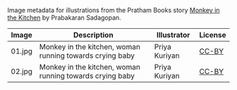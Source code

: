 Image metadata for illustrations from the Pratham Books story [Monkey in the Kitchen](https://storyweaver.org.in/stories/2515-monkey-in-the-kitchen) by Prabakaran Sadagopan.

Image | Description | Illustrator | License
----- | ----------- | ----------- | -------
01.jpg | Monkey in the kitchen, woman running towards crying baby | Priya Kuriyan | [CC-BY](https://creativecommons.org/licenses/by/4.0/)
02.jpg | Monkey in the kitchen, woman running towards crying baby | Priya Kuriyan | [CC-BY](https://creativecommons.org/licenses/by/4.0/)
